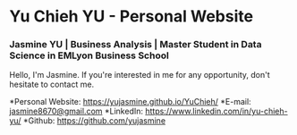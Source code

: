 # Yu Chieh YU - Personal Website
### Jasmine YU | Business Analysis | Master Student in Data Science in EMLyon Business School
Hello, I'm Jasmine. If you're interested in me for any opportunity, don't hesitate to contact me.

*Personal Website: https://yujasmine.github.io/YuChieh/
*E-mail: jasmine8670@gmail.com
*LinkedIn: https://www.linkedin.com/in/yu-chieh-yu/
*Github: https://github.com/yujasmine


